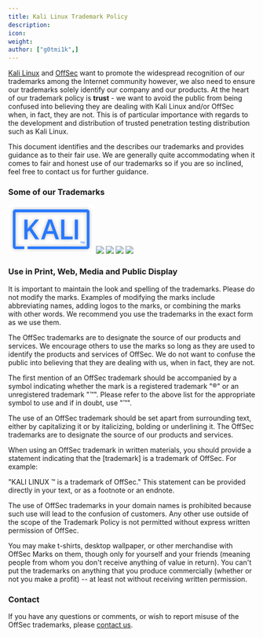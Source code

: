 ```yaml
---
title: Kali Linux Trademark Policy
description:
icon:
weight:
author: ["g0tmi1k",]
---
```


[Kali Linux](/) and [OffSec](https://www.offsec.com/) want to promote the widespread recognition of our trademarks among the Internet community however, we also need to ensure our trademarks solely identify our company and our products. At the heart of our trademark policy is **trust** - we want to avoid the public from being confused into believing they are dealing with Kali Linux and/or OffSec when, in fact, they are not. This is of particular importance with regards to the development and distribution of trusted penetration testing distribution such as Kali Linux.

This document identifies and the describes our trademarks and provides guidance as to their fair use. We are generally quite accommodating when it comes to fair and honest use of our trademarks so if you are so inclined, feel free to contact us for further guidance.

### Some of our Trademarks

![](kali-tm.png)
![](offsec-tm.png)
![](dragon-tm.png)
![](tryharder-tm.png)
![](manindoor-tm.png)

### Use in Print, Web, Media and Public Display

It is important to maintain the look and spelling of the trademarks. Please do not modify the marks. Examples of modifying the marks include abbreviating names, adding logos to the marks, or combining the marks with other words. We recommend you use the trademarks in the exact form as we use them.

The OffSec trademarks are to designate the source of our products and services. We encourage others to use the marks so long as they are used to identify the products and services of OffSec. We do not want to confuse the public into believing that they are dealing with us, when in fact, they are not.

The first mention of an OffSec trademark should be accompanied by a symbol indicating whether the mark is a registered trademark "®" or an unregistered trademark "™". Please refer to the above list for the appropriate symbol to use and if in doubt, use "™".

The use of an OffSec trademark should be set apart from surrounding text, either by capitalizing it or by italicizing, bolding or underlining it. The OffSec trademarks are to designate the source of our products and services.

When using an OffSec trademark in written materials, you should provide a statement indicating that the \[trademark\] is a trademark of OffSec. For example:

"KALI LINUX ™ is a trademark of OffSec." This statement can be provided directly in your text, or as a footnote or an endnote.

The use of OffSec trademarks in your domain names is prohibited because such use will lead to the confusion of customers. Any other use outside of the scope of the Trademark Policy is not permitted without express written permission of OffSec.

You may make t-shirts, desktop wallpaper, or other merchandise with OffSec Marks on them, though only for yourself and your friends (meaning people from whom you don't receive anything of value in return). You can't put the trademarks on anything that you produce commercially (whether or not you make a profit) -- at least not without receiving written permission.

### Contact

If you have any questions or comments, or wish to report misuse of the OffSec trademarks, please [contact us](/contact/).
